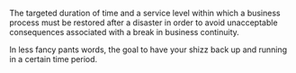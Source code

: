 The targeted duration of time and a service level within which a business process must be restored after a disaster in order to avoid unacceptable consequences associated with a break in business continuity.

In less fancy pants words, the goal to have your shizz back up and running in a certain time period.